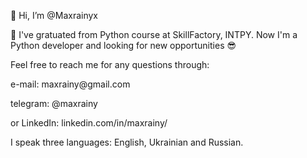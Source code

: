 👋 Hi, I’m @Maxrainyx
<p> 🌱 I've gratuated from Python course at SkillFactory, INTPY. Now I'm a Python developer and looking for new opportunities 😎</p>
<p> Feel free to reach me for any questions through: </p>
<p> e-mail: maxrainy@gmail.com </p>
<p> telegram: @maxrainy </p>
<p> or LinkedIn: linkedin.com/in/maxrainy/ </p>
<p> I speak three languages: English, Ukrainian and Russian.</p>

<!---
Maxrainyx/Maxrainyx is a ✨ special ✨ repository because its `README.md` (this file) appears on your GitHub profile.
You can click the Preview link to take a look at your changes.
--->
